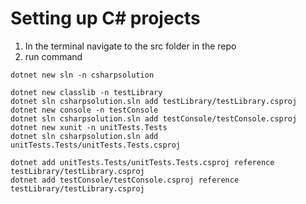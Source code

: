 # Setting up C# projects
1. In the terminal navigate to the src folder in the repo
2. run command
```
dotnet new sln -n csharpsolution

dotnet new classlib -n testLibrary
dotnet sln csharpsolution.sln add testLibrary/testLibrary.csproj
dotnet new console -n testConsole
dotnet sln csharpsolution.sln add testConsole/testConsole.csproj
dotnet new xunit -n unitTests.Tests
dotnet sln csharpsolution.sln add unitTests.Tests/unitTests.Tests.csproj

dotnet add unitTests.Tests/unitTests.Tests.csproj reference testLibrary/testLibrary.csproj
dotnet add testConsole/testConsole.csproj reference testLibrary/testLibrary.csproj
```